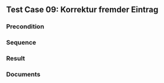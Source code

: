 ## Test Case 09: Korrektur fremder Eintrag

### Precondition


### Sequence


### Result


### Documents

